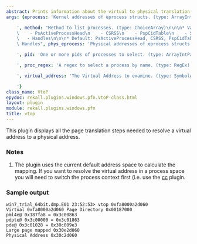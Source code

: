 ```yaml
---
abstract: Prints information about the virtual to physical translation.
args: {eprocess: 'Kernel addresses of eprocess structs. (type: ArrayIntParser)

    ', method: "Method to list processes. (type: ChoiceArray)\n\n\n* Valid Choices:\n\
    \    - PsActiveProcessHead\n    - CSRSS\n    - PspCidTable\n    - Sessions\n \
    \   - Handles\n\n\n* Default: PsActiveProcessHead, CSRSS, PspCidTable, Sessions,\
    \ Handles", phys_eprocess: 'Physical addresses of eprocess structs. (type: ArrayIntParser)

    ', pid: 'One or more pids of processes to select. (type: ArrayIntParser)

    ', proc_regex: 'A regex to select a process by name. (type: RegEx)

    ', virtual_address: 'The Virtual Address to examine. (type: SymbolAddress)

    '}
class_name: VtoP
epydoc: rekall.plugins.windows.pfn.VtoP-class.html
layout: plugin
module: rekall.plugins.windows.pfn
title: vtop
---
```


This plugin displays all the page translation steps needed to resolve a virtual
address to a physical address.

### Notes

1. The plugin uses the current default address space to calculate the
   mapping. If you want to resolve the virtual address in a process space you
   will need to switch the process context first (i.e. use the
   [cc](SetProcessContext.html) plugin.

### Sample output

```
win7_trial_64bit.dmp.E01 23:52:53> vtop 0xfa8000a2d060
Virtual 0xfa8000a2d060 Page Directory 0x00187000
pml4e@ 0x187fa8 = 0x3c00863
pdpte@ 0x3c00000 = 0x3c01863
pde@ 0x3c01028 = 0x30c009e3
Large page mapped 0x30e2d060
Physical Address 0x30c2d060
```